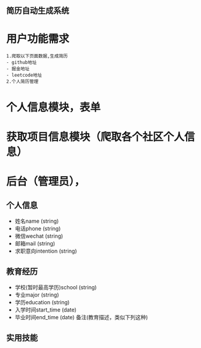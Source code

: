 ## 简历自动生成系统
  # 用户功能需求
    1.爬取以下页面数据,生成简历
    - github地址
    - 掘金地址
    - leetcode地址
    2.个人简历管理
  # 个人信息模块，表单
  # 获取项目信息模块（爬取各个社区个人信息）
  # 后台（管理员），
    



## 个人信息
  - 姓名name (string)
  - 电话phone (string)
  - 微信wechat (string)
  - 邮箱mail (string)
  - 求职意向intention (string)
## 教育经历
  - 学校(暂时最高学历)school (string)
  - 专业major (string)
  - 学历education (string)
  - 入学时间start_time (date)
  - 毕业时间end_time (date)
  备注(教育描述，类似下列这种) 
## 实用技能
